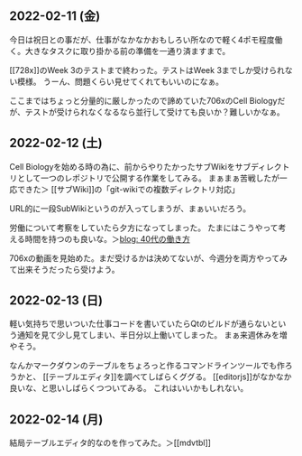 ## 2022-02-11 (金)

今日は祝日との事だが、仕事がなかなかおもしろい所なので軽く4ポモ程度働く。大きなタスクに取り掛かる前の準備を一通り済ますまで。

[[728x]]のWeek 3のテストまで終わった。テストはWeek 3までしか受けられない模様。
うーん、問題くらい見せてくれてもいいのになぁ。

ここまではちょっと分量的に厳しかったので諦めていた706xのCell Biologyだが、テストが受けられなくなるなら並行して受けても良いか？難しいかなぁ。

## 2022-02-12 (土)

Cell Biologyを始める時の為に、前からやりたかったサブWikiをサブディレクトリとして一つのレポジトリで公開する作業をしてみる。
まぁまぁ苦戦したが一応できた＞ [[サブWiki]]の「git-wikiでの複数ディレクトリ対応」

URL的に一段SubWikiというのが入ってしまうが、まぁいいだろう。

労働について考察をしていたら夕方になってしまった。
たまにはこうやって考える時間を持つのも良いな。＞[blog: 40代の働き方](https://karino2.github.io/2022/02/12/workstyle_forty.html)

706xの動画を見始めた。まだ受けるかは決めてないが、今週分を両方やってみて出来そうだったら受けよう。

## 2022-02-13 (日)

軽い気持ちで思いついた仕事コードを書いていたらQtのビルドが通らないという通知を見て少し見てしまい、半日分以上働いてしまった。
まぁ来週休みを増やそう。

なんかマークダウンのテーブルをちょろっと作るコマンドラインツールでも作ろうかと、
[[テーブルエディタ]]を調べてしばらくググる。
[[editorjs]]がなかなか良いな、と思いしばらくつついてみる。
これはいいかもしれない。

## 2022-02-14 (月)

結局テーブルエディタ的なのを作ってみた。＞[[mdvtbl]]